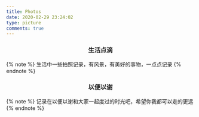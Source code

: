 ```yaml
---
title: Photos
date: 2020-02-29 23:24:02
type: picture
comments: true
---
```



<h3 class = "life" align="center">生活点滴</h3>
{% note %}
生活中一些拍照记录，有风景，有美好的事物，一点点记录
{% endnote %}
<div class="ImageGrid"></div>

<h3 class = "fellowship" align="center">以便以谢</h3>
{% note %}
记录在以便以谢和大家一起度过的时光吧，希望你我都可以走的更远
{% endnote %}
<div class="ImageGrid2"></div>